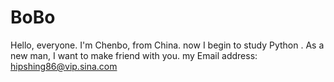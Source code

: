 # BoBo
Hello, everyone. I'm Chenbo, from China. now I begin to study Python . As a new man, I want to make friend with you.
my Email address: hipshing86@vip.sina.com
